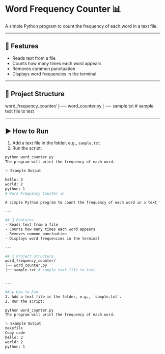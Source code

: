 # Word Frequency Counter 📊

A simple Python program to count the frequency of each word in a text file.  

---

## 🚀 Features
- Reads text from a file
- Counts how many times each word appears
- Removes common punctuation
- Displays word frequencies in the terminal

---

## 📂 Project Structure
word_frequency_counter/
│── word_counter.py
│── sample.txt # sample text file to test


---

## ▶️ How to Run
1. Add a text file in the folder, e.g., `sample.txt`.
2. Run the script:
```bash
python word_counter.py
The program will print the frequency of each word.

✨ Example Output

hello: 3
world: 2
python: 1
# Word Frequency Counter 📊

A simple Python program to count the frequency of each word in a text file.  

---

## 🚀 Features
- Reads text from a file
- Counts how many times each word appears
- Removes common punctuation
- Displays word frequencies in the terminal

---

## 📂 Project Structure
word_frequency_counter/
│── word_counter.py
│── sample.txt # sample text file to test


---

## ▶️ How to Run
1. Add a text file in the folder, e.g., `sample.txt`.
2. Run the script:

python word_counter.py
The program will print the frequency of each word.

✨ Example Output
makefile
Copy code
hello: 3
world: 2
python: 1